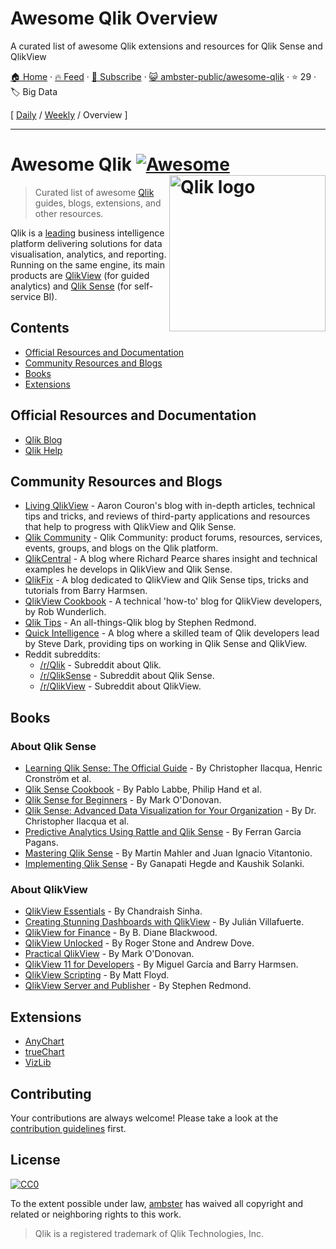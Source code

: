 # Awesome Qlik Overview

A curated list of awesome Qlik extensions and resources for Qlik Sense and QlikView

[🏠 Home](/README.md) · [🔥 Feed](https://test.trackawesomelist.com/ambster-public/awesome-qlik/rss.xml) · [📮 Subscribe](https://trackawesomelist.us17.list-manage.com/subscribe?u=d2f0117aa829c83a63ec63c2f&id=36a103854c) · [😺 ambster-public/awesome-qlik](https://github.com/ambster-public/awesome-qlik) · ⭐ 29 · 🏷️ Big Data

[ [Daily](/content/ambster-public/awesome-qlik/README.md) / [Weekly](/content/ambster-public/awesome-qlik/week/README.md) / Overview ]

---

# Awesome Qlik [![Awesome](https://awesome.re/badge.svg)](https://awesome.re) [<img src="https://webapps.qlik.com/WarsawMarathon/qlik.jpg" width="250" align="right" alt="Qlik logo">](https://qlik.com)

> Curated list of awesome [Qlik](https://qlik.com) guides, blogs, extensions, and other resources.

Qlik is a [leading](https://www.qlik.com/us/gartner-magic-quadrant-business-intelligence) business intelligence platform delivering solutions for data visualisation, analytics, and reporting. Running on the same engine, its main products are [QlikView](https://www.qlik.com/us/products/qlikview) (for guided analytics) and [Qlik Sense](https://www.qlik.com/us/products/qlik-sense) (for self-service BI).

## Contents

*   [Official Resources and Documentation](#official-resources-and-documentation)
*   [Community Resources and Blogs](#community-resources-and-blogs)
*   [Books](#books)
*   [Extensions](#extensions)

## Official Resources and Documentation

*   [Qlik Blog](https://blog.qlik.com)
*   [Qlik Help](https://help.qlik.com)

## Community Resources and Blogs

*   [Living QlikView](http://livingqlikview.com/) - Aaron Couron's blog with in-depth articles, technical tips and tricks, and reviews of third-party applications and resources that help to progress with QlikView and Qlik Sense.
*   [Qlik Community](https://community.qlik.com) - Qlik Community: product forums, resources, services, events, groups, and blogs on the Qlik platform.
*   [QlikCentral](https://qlikcentral.com/) - A blog where Richard Pearce shares insight and technical examples he develops in QlikView and Qlik Sense.
*   [QlikFix](http://www.qlikfix.com) - A blog dedicated to QlikView and Qlik Sense tips, tricks and tutorials from Barry Harmsen.
*   [QlikView Cookbook](https://qlikviewcookbook.com/) - A technical 'how-to' blog for QlikView developers, by Rob Wunderlich.
*   [Qlik Tips](https://www.qliktips.com) - An all-things-Qlik blog by Stephen Redmond.
*   [Quick Intelligence](https://www.quickintelligence.co.uk/blog/) - A blog where a skilled team of Qlik developers lead by Steve Dark, providing tips on working in Qlik Sense and QlikView.
*   Reddit subreddits:
    *   [/r/Qlik](https://www.reddit.com/r/qlik/) - Subreddit about Qlik.
    *   [/r/QlikSense](https://www.reddit.com/r/qliksense/) - Subreddit about Qlik Sense.
    *   [/r/QlikView](https://www.reddit.com/r/qlikview/) - Subreddit about QlikView.

## Books

### About Qlik Sense

*   [Learning Qlik Sense: The Official Guide](https://books.google.com/books/about/Learning_Qlik_Sense_The_Official_Guide.html?id=4zvlCwAAQBAJ\&redir_esc=y) - By Christopher Ilacqua, Henric Cronström et al.
*   [Qlik Sense Cookbook](https://books.google.com/books/about/Qlik_Sense_Cookbook.html?id=07xouwEACAAJ\&redir_esc=y) - By Pablo Labbe, Philip Hand et al.
*   [Qlik Sense for Beginners](https://books.google.com/books/about/Qlik_Sense_for_Beginners.html?id=Dy3nBAAAQBAJ\&redir_esc=y) - By Mark O'Donovan.
*   [Qlik Sense: Advanced Data Visualization for Your Organization](https://books.google.ru/books?id=kPNFDwAAQBAJ\&redir_esc=y) - By Dr. Christopher Ilacqua et al.
*   [Predictive Analytics Using Rattle and Qlik Sense](https://www.amazon.com/Predictive-Analytics-using-Rattle-Sense/dp/1784395803) - By Ferran Garcia Pagans.
*   [Mastering Qlik Sense](https://www.amazon.com/Mastering-Qlik-Sense-self-service-Intelligence/dp/1783554029) - By Martin Mahler and Juan Ignacio Vitantonio.
*   [Implementing Qlik Sense](https://books.google.com/books/about/Implementing_Qlik_Sense.html?id=6nZaswEACAAJ\&redir_esc=y) - By Ganapati Hegde and Kaushik Solanki.

### About QlikView

*   [QlikView Essentials](https://books.google.com/books/about/QlikView_Essentials.html?id=5wMcDAAAQBAJ\&redir_esc=y) - By Chandraish Sinha.
*   [Creating Stunning Dashboards with QlikView](https://www.amazon.com/Creating-Stunning-Dashboards-QlikView-Villafuerte/dp/1782175733) - By Julián Villafuerte.
*   [QlikView for Finance](https://books.google.com/books/about/QlikView_for_Finance.html?id=pNZOCwAAQBAJ\&redir_esc=y) - By B. Diane Blackwood.
*   [QlikView Unlocked](https://books.google.com/books/about/QlikView_Unlocked.html?id=vvaoCwAAQBAJ\&redir_esc=y) - By Roger Stone and Andrew Dove.
*   [Practical QlikView](https://www.amazon.com/Practical-QlikView-Mark-ODonovan-ebook/dp/B007QMMDL4) - By Mark O'Donovan.
*   [QlikView 11 for Developers](https://www.amazon.com/QlikView-Developers-Effective-techniques-Intelligence/dp/1849686068) - By Miguel García and Barry Harmsen.
*   [QlikView Scripting](https://books.google.com/books/about/QlikView_Scripting.html?id=wng3ngEACAAJ\&redir_esc=y) - By Matt Floyd.
*   [QlikView Server and Publisher](https://books.google.com/books/about/QlikView_Server_and_Publisher.html?id=gDOhAgAAQBAJ\&redir_esc=y) - By Stephen Redmond.

## Extensions

*   [AnyChart](https://qlik.anychart.com)
*   [trueChart](https://www.truechart.com)
*   [VizLib](https://www.vizlib.com)

## Contributing

Your contributions are always welcome! Please take a look at the [contribution guidelines](https://github.com/ambster-public/awesome-qlik/blob/master/contributing.md) first.

## License

[![CC0](https://mirrors.creativecommons.org/presskit/buttons/88x31/svg/cc-zero.svg)](https://creativecommons.org/publicdomain/zero/1.0)

To the extent possible under law, [ambster](https://github.com/ambster-public) has waived all copyright and related or neighboring rights to this work.

> Qlik is a registered trademark of Qlik Technologies, Inc.

